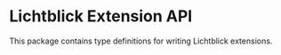 # Lichtblick Extension API

This package contains type definitions for writing Lichtblick extensions.

